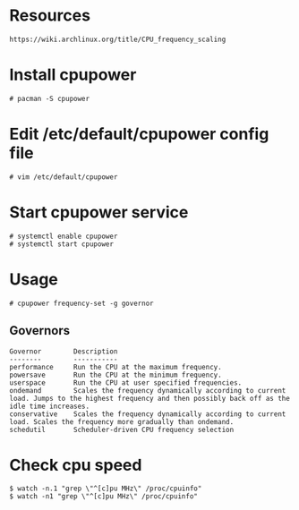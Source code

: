 # Resources
```text
https://wiki.archlinux.org/title/CPU_frequency_scaling
```

# Install cpupower
```shell
# pacman -S cpupower
```

# Edit /etc/default/cpupower config file
```shell
# vim /etc/default/cpupower
```

# Start cpupower service
```shell
# systemctl enable cpupower
# systemctl start cpupower
```

# Usage
```shell
# cpupower frequency-set -g governor
```

## Governors
```text
Governor        Description
--------        -----------
performance     Run the CPU at the maximum frequency.
powersave       Run the CPU at the minimum frequency.
userspace       Run the CPU at user specified frequencies.
ondemand        Scales the frequency dynamically according to current load. Jumps to the highest frequency and then possibly back off as the idle time increases.
conservative    Scales the frequency dynamically according to current load. Scales the frequency more gradually than ondemand.
schedutil       Scheduler-driven CPU frequency selection
```

# Check cpu speed
```shell
$ watch -n.1 "grep \"^[c]pu MHz\" /proc/cpuinfo"
$ watch -n1 "grep \"^[c]pu MHz\" /proc/cpuinfo"
```
